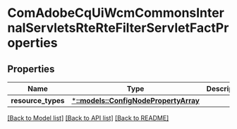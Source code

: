 # ComAdobeCqUiWcmCommonsInternalServletsRteRteFilterServletFactProperties

## Properties
Name | Type | Description | Notes
------------ | ------------- | ------------- | -------------
**resource_types** | [***::models::ConfigNodePropertyArray**](configNodePropertyArray.md) |  | [optional] 

[[Back to Model list]](../README.md#documentation-for-models) [[Back to API list]](../README.md#documentation-for-api-endpoints) [[Back to README]](../README.md)


